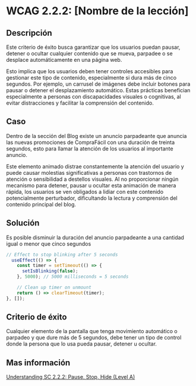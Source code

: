 # WCAG 2.2.2: [Nombre de la lección]

## Descripción

Este criterio de éxito busca garantizar que los usuarios puedan pausar, detener o ocultar cualquier contenido que se mueva, parpadee o se desplace automáticamente en una página web.

Esto implica que los usuarios deben tener controles accesibles para gestionar este tipo de contenido, especialmente si dura más de cinco segundos. Por ejemplo, un carrusel de imágenes debe incluir botones para pausar o detener el desplazamiento automático. Estas prácticas benefician especialmente a personas con discapacidades visuales o cognitivas, al evitar distracciones y facilitar la comprensión del contenido.

## Caso

Dentro de la sección del Blog existe un anuncio parpadeante que anuncia las nuevas promociones de CompraFácil con una duración de treinta segundos, esto para llamar la atención de los usuarios al importante anuncio.

Este elemento animado distrae constantemente la atención del usuario y puede causar molestias significativas a personas con trastornos de atención o sensibilidad a destellos visuales. Al no proporcionar ningún mecanismo para detener, pausar u ocultar esta animación de manera rápida, los usuarios se ven obligados a lidiar con este contenido potencialmente perturbador, dificultando la lectura y comprensión del contenido principal del blog.

## Solución

Es posible disminuir la duración del anuncio parpadeante a una cantidad igual o menor que cinco segundos

```javascript
// Effect to stop blinking after 5 seconds
  useEffect(() => {
    const timer = setTimeout(() => {
      setIsBlinking(false);
    }, 5000); // 5000 milliseconds = 5 seconds

    // Clean up timer on unmount
    return () => clearTimeout(timer);
}, []);
```

## Criterio de éxito

Cualquier elemento de la pantalla que tenga movimiento automático o parpadeo y que dure más de 5 segundos, debe tener un tipo de control donde la persona que lo usa pueda pausar, detener u ocultar.

## Mas información

[Understanding SC 2.2.2: Pause, Stop, Hide (Level A)](https://www.w3.org/WAI/WCAG22/Understanding/pause-stop-hide)
